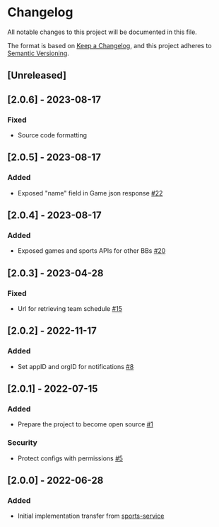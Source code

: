 # Changelog
All notable changes to this project will be documented in this file.

The format is based on [Keep a Changelog](https://keepachangelog.com/en/1.0.0/),
and this project adheres to [Semantic Versioning](https://semver.org/spec/v2.0.0.html).

## [Unreleased]

## [2.0.6] - 2023-08-17
### Fixed
- Source code formatting

## [2.0.5] - 2023-08-17
### Added
- Exposed "name" field in Game json response [#22](https://github.com/rokwire/sports-building-block/issues/22)

## [2.0.4] - 2023-08-17
### Added
- Exposed games and sports APIs for other BBs [#20](https://github.com/rokwire/sports-building-block/issues/20)

## [2.0.3] - 2023-04-28
### Fixed
- Url for retrieving team schedule [#15](https://github.com/rokwire/sports-building-block/issues/15)

## [2.0.2] - 2022-11-17
### Added
- Set appID and orgID for notifications [#8](https://github.com/rokwire/sports-building-block/issues/8)

## [2.0.1] - 2022-07-15
### Added
- Prepare the project to become open source [#1](https://github.com/rokwire/sports-building-block/issues/1)

### Security
- Protect configs with permissions [#5](https://github.com/rokwire/sports-building-block/issues/5)

## [2.0.0] - 2022-06-28
### Added
- Initial implementation transfer from [sports-service](https://github.com/rokwire/sports-service/tree/feature/issue-21)